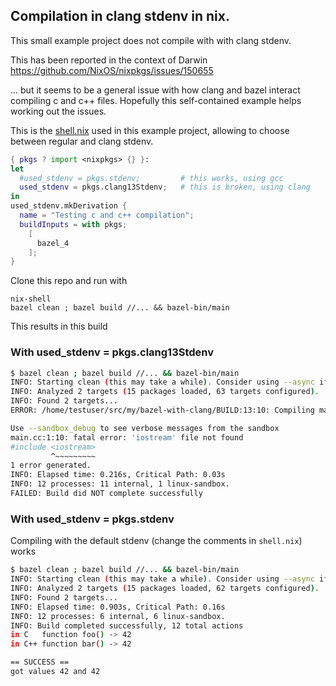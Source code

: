 Compilation in clang stdenv in nix.
-----------------------------------

This small example project does not compile with with clang stdenv.

This has been reported in the context of Darwin
https://github.com/NixOS/nixpkgs/issues/150655

... but it seems to be a general issue with how clang and bazel interact
compiling c and c++ files. Hopefully this self-contained example helps
working out the issues.

This is the [shell.nix](./shell.nix) used in this example project, allowing
to choose between regular and clang stdenv.

```nix
{ pkgs ? import <nixpkgs> {} }:
let
  #used_stdenv = pkgs.stdenv;         # this works, using gcc
  used_stdenv = pkgs.clang13Stdenv;   # this is broken, using clang
in
used_stdenv.mkDerivation {
  name = "Testing c and c++ compilation";
  buildInputs = with pkgs;
    [
      bazel_4
    ];
}
```

Clone this repo and run with

```
nix-shell
bazel clean ; bazel build //... && bazel-bin/main
```

This results in this build

### With used_stdenv = pkgs.clang13Stdenv

```bash
$ bazel clean ; bazel build //... && bazel-bin/main
INFO: Starting clean (this may take a while). Consider using --async if the clean takes more than several minutes.
INFO: Analyzed 2 targets (15 packages loaded, 63 targets configured).
INFO: Found 2 targets...
ERROR: /home/testuser/src/my/bazel-with-clang/BUILD:13:10: Compiling main.cc failed: (Exit 1): clang failed: error executing command /nix/store/i973rwv7n9pq74iac8jlly9s3xlrr0bc-clang-wrapper-13.0.1/bin/clang -U_FORTIFY_SOURCE -fstack-protector -Wall -Wthread-safety -Wself-assign -Wunused-but-set-parameter -Wno-free-nonheap-object ... (remaining 25 argument(s) skipped)

Use --sandbox_debug to see verbose messages from the sandbox
main.cc:1:10: fatal error: 'iostream' file not found
#include <iostream>
         ^~~~~~~~~~
1 error generated.
INFO: Elapsed time: 0.216s, Critical Path: 0.03s
INFO: 12 processes: 11 internal, 1 linux-sandbox.
FAILED: Build did NOT complete successfully
```

### With used_stdenv = pkgs.stdenv

Compiling with the default stdenv (change the comments in `shell.nix`) works

```bash
$ bazel clean ; bazel build //... && bazel-bin/main
INFO: Starting clean (this may take a while). Consider using --async if the clean takes more than several minutes.
INFO: Analyzed 2 targets (15 packages loaded, 62 targets configured).
INFO: Found 2 targets...
INFO: Elapsed time: 0.903s, Critical Path: 0.16s
INFO: 12 processes: 6 internal, 6 linux-sandbox.
INFO: Build completed successfully, 12 total actions
in C   function foo() -> 42
in C++ function bar() -> 42

== SUCCESS ==
got values 42 and 42
```
